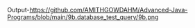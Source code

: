 Output-https://github.com/AMITHGOWDAHM/Advanced-Java-Programs/blob/main/9b.database_test_query/9b.png
